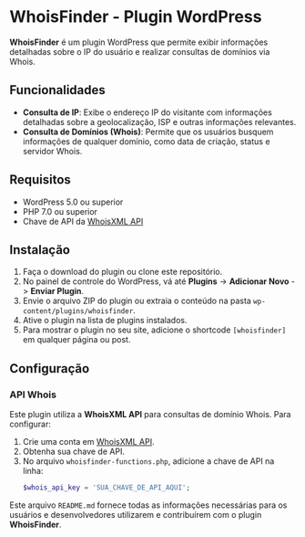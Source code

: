# WhoisFinder - Plugin WordPress

**WhoisFinder** é um plugin WordPress que permite exibir informações detalhadas sobre o IP do usuário e realizar consultas de domínios via Whois.

## Funcionalidades

- **Consulta de IP**: Exibe o endereço IP do visitante com informações detalhadas sobre a geolocalização, ISP e outras informações relevantes.
- **Consulta de Domínios (Whois)**: Permite que os usuários busquem informações de qualquer domínio, como data de criação, status e servidor Whois.

## Requisitos

- WordPress 5.0 ou superior
- PHP 7.0 ou superior
- Chave de API da [WhoisXML API](https://www.whoisxmlapi.com/)

## Instalação

1. Faça o download do plugin ou clone este repositório.
2. No painel de controle do WordPress, vá até **Plugins** -> **Adicionar Novo** -> **Enviar Plugin**.
3. Envie o arquivo ZIP do plugin ou extraia o conteúdo na pasta `wp-content/plugins/whoisfinder`.
4. Ative o plugin na lista de plugins instalados.
5. Para mostrar o plugin no seu site, adicione o shortcode `[whoisfinder]` em qualquer página ou post.

## Configuração

### API Whois

Este plugin utiliza a **WhoisXML API** para consultas de domínio Whois. Para configurar:

1. Crie uma conta em [WhoisXML API](https://www.whoisxmlapi.com/).
2. Obtenha sua chave de API.
3. No arquivo `whoisfinder-functions.php`, adicione a chave de API na linha:
   ```php
   $whois_api_key = 'SUA_CHAVE_DE_API_AQUI';


Este arquivo `README.md` fornece todas as informações necessárias para os usuários e desenvolvedores utilizarem e contribuírem com o plugin **WhoisFinder**.
